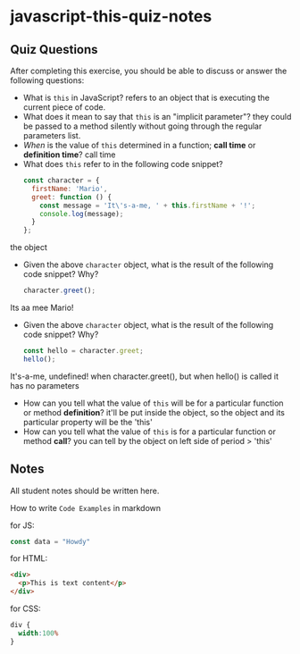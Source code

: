 # javascript-this-quiz-notes

## Quiz Questions

After completing this exercise, you should be able to discuss or answer the following questions:

- What is `this` in JavaScript?
refers to an object that is executing the current piece of code.
- What does it mean to say that `this` is an "implicit parameter"?
 they could be passed to a method silently without going through the regular parameters list.
- _When_ is the value of `this` determined in a function; **call time** or **definition time**?
call time
- What does `this` refer to in the following code snippet?
    ```js
    const character = {
      firstName: 'Mario',
      greet: function () {
        const message = 'It\'s-a-me, ' + this.firstName + '!';
        console.log(message);
      }
    };
    ```
the object
- Given the above `character` object, what is the result of the following code snippet? Why?
    ```js
    character.greet();
    ```
Its aa mee Mario!
- Given the above `character` object, what is the result of the following code snippet? Why?
    ```js
    const hello = character.greet;
    hello();
    ```
It's-a-me, undefined! when character.greet(),  but when hello() is called it has no parameters
- How can you tell what the value of `this` will be for a particular function or method **definition**?
it'll be put inside the object, so the object and its particular property will be the 'this'
- How can you tell what the value of `this` is for a particular function or method **call**?
you can tell by the object on left side of period > 'this'

## Notes

All student notes should be written here.


How to write `Code Examples` in markdown

for JS:
```javascript
const data = "Howdy"
```

for HTML:
```html
<div>
  <p>This is text content</p>
</div>
```

for CSS:
```css
div {
  width:100%
}
```
